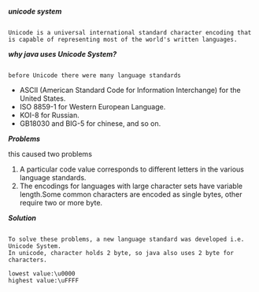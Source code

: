 ***unicode system***

```text

Unicode is a universal international standard character encoding that is capable of representing most of the world's written languages.

```

***why java uses Unicode System?***

```text

before Unicode there were many language standards

```

- ASCII (American Standard Code for Information Interchange) for the United States.
- ISO 8859-1 for Western European Language.
- KOI-8 for Russian.
- GB18030 and BIG-5 for chinese, and so on.


***Problems***

this caused two problems

1. A particular code value corresponds to different letters in the various language standards.
2. The encodings for languages with large character sets have variable length.Some common characters are encoded as single bytes, other require two or more byte.


***Solution***

```text

To solve these problems, a new language standard was developed i.e. Unicode System.
In unicode, character holds 2 byte, so java also uses 2 byte for characters.

lowest value:\u0000
highest value:\uFFFF

```